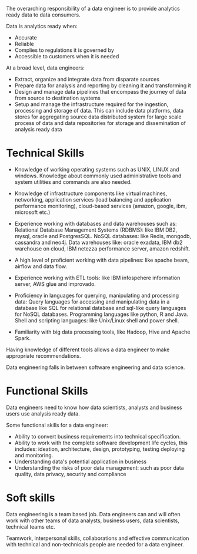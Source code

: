 The overarching responsibility of a data engineer is to provide analytics ready data to data consumers.

Data is analytics ready when:

* Accurate
* Reliable
* Complies to regulations it is governed by
* Accessible to customers when it is needed


At a broad level, data engineers:

* Extract, organize and integrate data from disparate sources
* Prepare data for analysis and reporting by cleaning it and transforming it
* Design and manage data pipelines that encompass the journey of data from source to destination systems
* Setup and manage the infrastructure required for the ingestion, processing and storage of data. This can include data platforms, data stores for aggregating source data distributed system for large scale process of data and data repositories for storage and dissemination of analysis ready data



# Technical Skills

* Knowledge of working operating systems such as UNIX, LINUX and windows. Knowledge about commonly used administrative tools and system utilities and commands are also needed.

* Knowledge of infrastructure components like virtual machines, networking, application services (load balancing and application performance monitoring), cloud-based services (amazon, google, ibm, microsoft etc.)

* Experience working with databases and data warehouses such as: Relational Database Management Systems (RDBMS): like IBM DB2, mysql, oracle and PostgresSQL. NoSQL databases: like Redis, mongodb, cassandra and neo4j. Data warehouses like: oracle exadata, IBM db2 warehouse on cloud, IBM netezza performance server, amazon redshift.

* A high level of proficient working with data pipelines: like apache beam, airflow and data flow.

* Experience working with ETL tools: like IBM infospehere information server, AWS glue and improvado.

* Proficiency in languages for querying, manipulating and processing data: Query languages for accessing and manipulating data in a database like SQL for relational database and sql-like query languages for NoSQL databases. Programming languages like python, R and Java. Shell and scripting languages: like Unix/Linux shell and power shell.

* Familiarity with big data processing tools, like Hadoop, Hive and Apache Spark.


Having knowledge of different tools allows a data engineer to make appropriate recommendations.


Data engineering falls in between software engineering and data science.


# Functional Skills

Data engineers need to know how data scientists, analysts and business users use analysis ready data. 

Some functional skills for a data engineer:

* Ability to convert business requirements into technical specification.
* Ability to work with the complete software development life cycles, this includes: ideation, architecture, design, prototyping, testing deploying and monitoring.
* Understanding data's potential application in business
* Understanding the risks of poor data management: such as poor data quality, data privacy, security and compliance


# Soft skills

Data engineering is a team based job. Data engineers can and will often work with other teams of data analysts, business users, data scientists, technical teams etc.

Teamwork, interpersonal skills, collaborations and effective communication with technical and non-technicals people are needed for a data engineer.